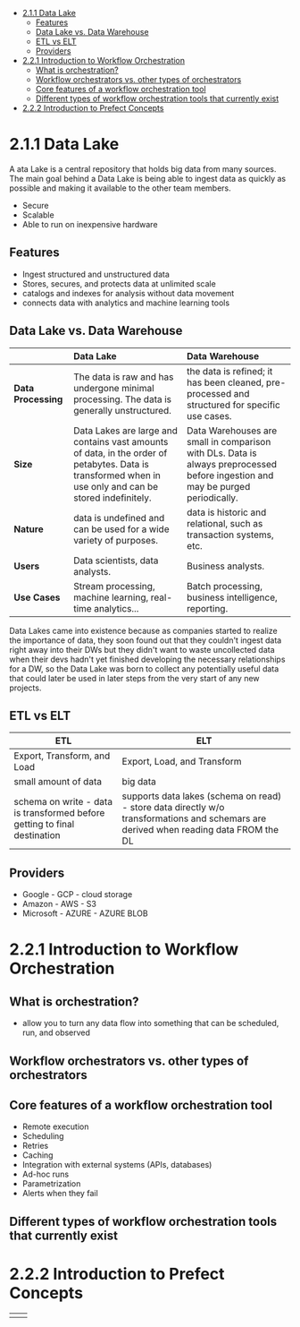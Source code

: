 
- [2.1.1 Data Lake](#211-data-lake)
  - [Features](#features)
  - [Data Lake vs. Data Warehouse](#data-lake-vs-data-warehouse)
  - [ETL vs ELT](#etl-vs-elt)
  - [Providers](#providers)
- [2.2.1 Introduction to Workflow Orchestration](#221-introduction-to-workflow-orchestration)
  - [What is orchestration?](#what-is-orchestration)
  - [Workflow orchestrators vs. other types of orchestrators](#workflow-orchestrators-vs-other-types-of-orchestrators)
  - [Core features of a workflow orchestration tool](#core-features-of-a-workflow-orchestration-tool)
  - [Different types of workflow orchestration tools that currently exist](#different-types-of-workflow-orchestration-tools-that-currently-exist)
- [2.2.2 Introduction to Prefect Concepts](#222-introduction-to-prefect-concepts)


# 2.1.1 Data Lake
A ata Lake is a central repository that holds big data from many sources.
The main goal behind a Data Lake is being able to ingest data as quickly as possible and making it available to the other team members.

- Secure
- Scalable
- Able to run on inexpensive hardware

## Features
- Ingest structured and unstructured data
- Stores, secures, and protects data at unlimited scale
- catalogs and indexes for analysis without data movement
- connects data with analytics and machine learning tools

## Data Lake vs. Data Warehouse

| | Data Lake | Data Warehouse |
| :--- | :--- | :--- |
| **Data Processing** | The data is raw and has undergone minimal processing. The data is generally unstructured.| the data is refined; it has been cleaned, pre-processed and structured for specific use cases.|
| **Size** |Data Lakes are large and contains vast amounts of data, in the order of petabytes. Data is transformed when in use only and can be stored indefinitely.|Data Warehouses are small in comparison with DLs. Data is always preprocessed before ingestion and may be purged periodically.|
| **Nature** | data is undefined and can be used for a wide variety of purposes.|data is historic and relational, such as transaction systems, etc.|
|**Users** |Data scientists, data analysts.|Business analysts.|
|**Use Cases**|Stream processing, machine learning, real-time analytics...|Batch processing, business intelligence, reporting.|

Data Lakes came into existence because as companies started to realize the importance of data, they soon found out that they couldn't ingest data right away into their DWs but they didn't want to waste uncollected data when their devs hadn't yet finished developing the necessary relationships for a DW, so the Data Lake was born to collect any potentially useful data that could later be used in later steps from the very start of any new projects.

## ETL vs ELT

| ETL | ELT |
| -- | -- |
|Export, Transform, and Load| Export, Load, and Transform| 
|small amount of data| big data|
| schema on write - data is transformed before getting to final destination| supports data lakes (schema on read) - store data directly w/o transformations and schemars are derived when reading data FROM the DL |

## Providers

- Google - GCP - cloud storage
- Amazon - AWS - S3
- Microsoft - AZURE - AZURE BLOB

# 2.2.1 Introduction to Workflow Orchestration

## What is orchestration?
- allow you to turn any data flow into something that can be scheduled, run, and observed
## Workflow orchestrators vs. other types of orchestrators
## Core features of a workflow orchestration tool
- Remote execution
- Scheduling
- Retries
- Caching
- Integration with external systems (APIs, databases)
- Ad-hoc runs
- Parametrization
- Alerts when they fail
## Different types of workflow orchestration tools that currently exist


# 2.2.2 Introduction to Prefect Concepts



|                       |                       |
|         ---           |         ---           |
|                       |                       |
